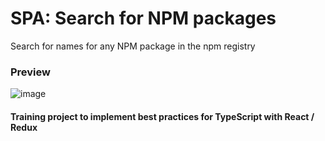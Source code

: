 # SPA: Search for NPM packages

Search for names for any NPM package in the npm registry

### Preview
![image](https://user-images.githubusercontent.com/18286778/200901081-0a3b0642-129b-4afe-9d88-358bb558a8dc.png)


#### Training project to implement best practices for TypeScript with React / Redux
